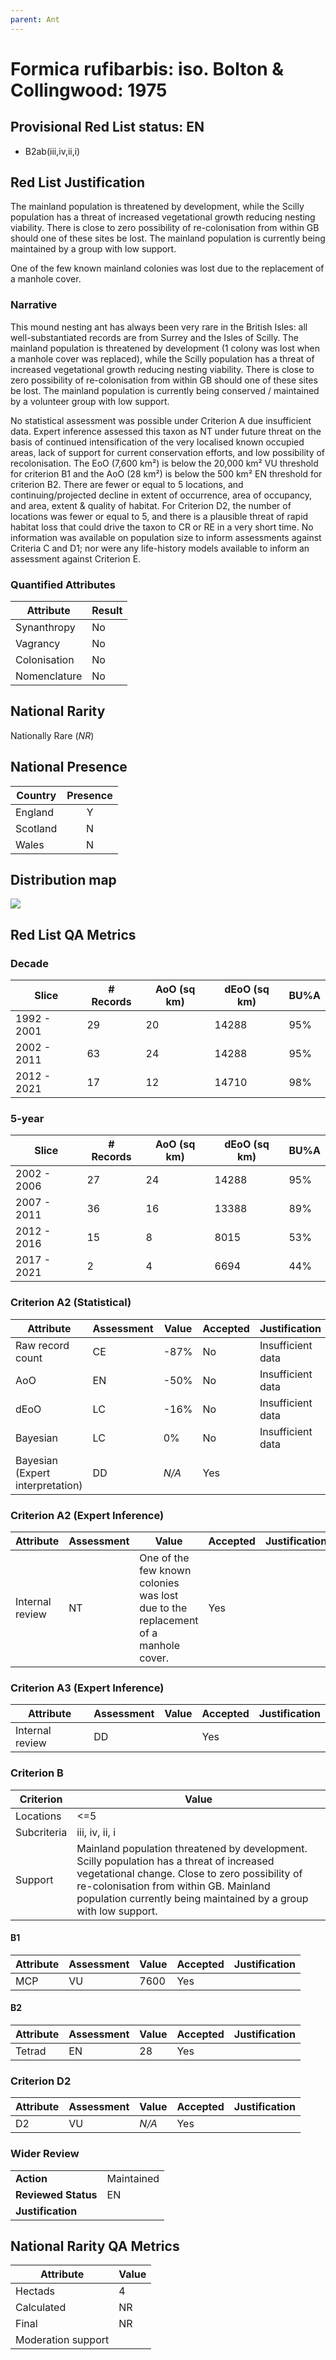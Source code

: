 ```yaml
---
parent: Ant
---
```


# Formica rufibarbis: iso. Bolton & Collingwood: 1975

## Provisional Red List status: EN
- B2ab(iii,iv,ii,i)

## Red List Justification
The mainland population is threatened by development, while the Scilly population has a threat of increased vegetational growth reducing nesting viability. There is close to zero possibility of re-colonisation from within GB should one of these sites be lost. The mainland population is currently being maintained by a group with low support.

One of the few known mainland colonies was lost due to the replacement of a manhole cover.

### Narrative
This mound nesting ant has always been very rare in the British Isles: all well-substantiated records are from Surrey and the Isles of Scilly. The mainland population is threatened by development (1 colony was lost when a manhole cover was replaced), while the Scilly population has a threat of increased vegetational growth reducing nesting viability. There is close to zero possibility of re-colonisation from within GB should one of these sites be lost. The mainland population is currently being conserved / maintained by a volunteer group with low support.

No statistical assessment was possible under Criterion A due insufficient data. Expert inference assessed this taxon as NT under future threat on the basis of continued intensification of the very localised known occupied areas, lack of support for current conservation efforts, and low possibility of recolonisation. The EoO (7,600 km²) is below the 20,000 km² VU threshold for criterion B1 and the AoO (28 km²) is below the 500 km² EN threshold for criterion B2. There are fewer or equal to 5 locations, and continuing/projected decline in extent of occurrence, area of occupancy, and area, extent & quality of habitat. For Criterion D2, the number of locations was fewer or equal to 5, and there is a plausible threat of rapid habitat loss that could drive the taxon to CR or RE in a very short time. No information was available on population size to inform assessments against Criteria C and D1; nor were any life-history models available to inform an assessment against Criterion E.

### Quantified Attributes
|Attribute|Result|
|---|---|
|Synanthropy|No|
|Vagrancy|No|
|Colonisation|No|
|Nomenclature|No|


## National Rarity
Nationally Rare (*NR*)

## National Presence
|Country|Presence
|---|:-:|
|England|Y|
|Scotland|N|
|Wales|N|


## Distribution map
![](../map/473.svg)

## Red List QA Metrics
### Decade
| Slice | # Records | AoO (sq km) | dEoO (sq km) |BU%A |
|---|---|---|---|---|
|1992 - 2001|29|20|14288|95%|
|2002 - 2011|63|24|14288|95%|
|2012 - 2021|17|12|14710|98%|

### 5-year
| Slice | # Records | AoO (sq km) | dEoO (sq km) |BU%A |
|---|---|---|---|---|
|2002 - 2006|27|24|14288|95%|
|2007 - 2011|36|16|13388|89%|
|2012 - 2016|15|8|8015|53%|
|2017 - 2021|2|4|6694|44%|

### Criterion A2 (Statistical)
|Attribute|Assessment|Value|Accepted|Justification
|---|---|---|---|---|
|Raw record count|CE|-87%|No|Insufficient data|
|AoO|EN|-50%|No|Insufficient data|
|dEoO|LC|-16%|No|Insufficient data|
|Bayesian|LC|0%|No|Insufficient data|
|Bayesian (Expert interpretation)|DD|*N/A*|Yes||

### Criterion A2 (Expert Inference)
|Attribute|Assessment|Value|Accepted|Justification
|---|---|---|---|---|
|Internal review|NT|One of the few known colonies was lost due to the replacement of a manhole cover.|Yes||

### Criterion A3 (Expert Inference)
|Attribute|Assessment|Value|Accepted|Justification
|---|---|---|---|---|
|Internal review|DD||Yes||

### Criterion B
|Criterion| Value|
|---|---|
|Locations|<=5|
|Subcriteria|iii, iv, ii, i|
|Support|Mainland population threatened by development. Scilly population has a threat of increased vegetational change. Close to zero possibility of re-colonisation from within GB. Mainland population currently being maintained by a group with low support.|

#### B1
|Attribute|Assessment|Value|Accepted|Justification
|---|---|---|---|---|
|MCP|VU|7600|Yes||

#### B2
|Attribute|Assessment|Value|Accepted|Justification
|---|---|---|---|---|
|Tetrad|EN|28|Yes||

### Criterion D2
|Attribute|Assessment|Value|Accepted|Justification
|---|---|---|---|---|
|D2|VU|*N/A*|Yes||

### Wider Review
|  |  |
|---|---|
|**Action**|Maintained|
|**Reviewed Status**|EN|
|**Justification**||

## National Rarity QA Metrics
|Attribute|Value|
|---|---|
|Hectads|4|
|Calculated|NR|
|Final|NR|
|Moderation support||
